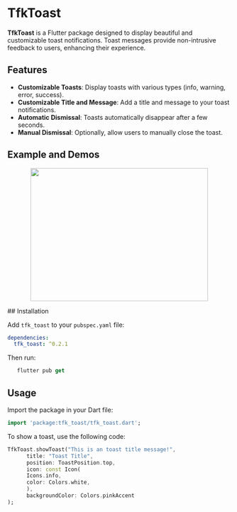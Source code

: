 # TfkToast

**TfkToast** is a Flutter package designed to display beautiful and customizable toast notifications. Toast messages provide non-intrusive feedback to users, enhancing their experience.

## Features

- **Customizable Toasts**: Display toasts with various types (info, warning, error, success).
- **Customizable Title and Message**: Add a title and message to your toast notifications.
- **Automatic Dismissal**: Toasts automatically disappear after a few seconds.
- **Manual Dismissal**: Optionally, allow users to manually close the toast.

## Example and Demos

<p align="center">
  <img src="https://github.com/tfkcodes/tfk_toast/tree/main/example/assets/demos/demo1.gif" width="400" height="300" />
</p>
## Installation

Add `tfk_toast` to your `pubspec.yaml` file:

```yaml
dependencies:
  tfk_toast: ^0.2.1
```

Then run:

```dart
   flutter pub get
```

## Usage

Import the package in your Dart file:

```dart
import 'package:tfk_toast/tfk_toast.dart';
```

To show a toast, use the following code:

```dart
TfkToast.showToast("This is an toast title message!",
      title: "Toast Title",
      position: ToastPosition.top,
      icon: const Icon(
      Icons.info,
      color: Colors.white,
      ),
      backgroundColor: Colors.pinkAccent
);
```
